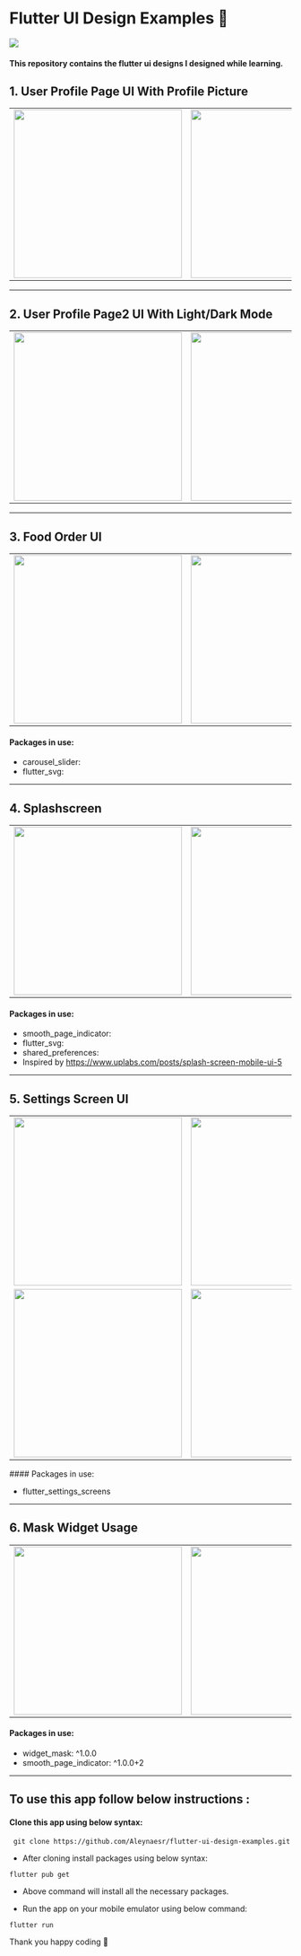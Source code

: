 # Flutter UI Design Examples 🎈
<a href="https://hits.seeyoufarm.com"><img src="https://hits.seeyoufarm.com/api/count/incr/badge.svg?url=https%3A%2F%2Fgithub.com%2Faleynaesr&count_bg=%23151515&title_bg=%23FF7BD4&icon=flutter.svg&icon_color=%2302D8FF&title=hits&edge_flat=false"/></a>

#### This repository contains the flutter ui designs I designed while learning.

## 1. User Profile Page UI With Profile Picture
 
 <table>
   <tbody>
      <tr>
         <td><img src="https://user-images.githubusercontent.com/45822686/154115536-9d54f2c0-6d2b-429a-9e35-10a635bb1c54.png" height=300pm></td>
         <td><img src="https://user-images.githubusercontent.com/45822686/154115542-be595235-6488-49ed-84d7-47957e546181.png" height=300pm></td>
         <td><img src="https://user-images.githubusercontent.com/45822686/154115553-10ad5235-7184-4769-9bc1-acbb6c431809.png"height=300pm></td>
      </tr>
   </tbody>
</table>
 
<hr> </hr>

## 2. User Profile Page2 UI With Light/Dark Mode
 
 <table>
   <tbody>
      <tr>
         <td><img src="https://user-images.githubusercontent.com/45822686/154576471-676881d7-b471-49bc-b7af-4c0b0b2ad46c.png" height=300pm></td>
         <td><img src="https://user-images.githubusercontent.com/45822686/154576480-894f9424-b36b-49a3-bbd6-22bd70cc5f7b.png" height=300pm></td>
         <td><img src="https://user-images.githubusercontent.com/45822686/154576493-c151a277-77d5-4cc9-a5c0-f66f39721b34.png"height=300pm></td>
         <td><img src="https://user-images.githubusercontent.com/45822686/154576510-c1fdd83f-7d8f-461b-bd66-91b533343823.png"height=300pm></td>
      </tr>
   </tbody>
</table>
 
<hr> </hr>

## 3. Food Order UI

 <table>
   <tbody>
      <tr>
         <td><img src="https://user-images.githubusercontent.com/45822686/153002620-ea16f249-18ef-4391-8e5e-8e12469b7303.png" height=300pm></td>
         <td><img src="https://user-images.githubusercontent.com/45822686/153004094-6af7f1aa-346d-4646-827f-af4bc4ca56f7.png" height=300pm></td>
         <td><img src="https://user-images.githubusercontent.com/45822686/153004108-7806141f-e1ce-4384-a5d1-9629623f3fb7.png"height=300pm></td>
         <td><img src="https://user-images.githubusercontent.com/45822686/153003541-1021586d-72cb-4110-ac5f-7502b796ee5c.png" height=300pm></td>
         <td><img src="https://user-images.githubusercontent.com/45822686/153003549-458f65ef-87a9-46d4-a69e-761dfea13f5e.png"height=300pm></td>
      </tr>
   </tbody>
</table>

#### Packages in use:

* carousel_slider:
* flutter_svg:
 
<hr> </hr>

## 4. Splashscreen
 
 <table>
   <tbody>
      <tr>
         <td><img src="https://user-images.githubusercontent.com/45822686/154040518-a30ca38a-5721-4090-a886-a7aa41abb8fe.png" height=300pm></td>
         <td><img src="https://user-images.githubusercontent.com/45822686/154040528-944f6fd6-dd3f-42d3-9f73-2627e31894da.png" height=300pm></td>
         <td><img src="https://user-images.githubusercontent.com/45822686/154040540-876042c1-80fb-4cc9-931b-55f4a341406b.png"height=300pm></td>
         <td><img src="https://user-images.githubusercontent.com/45822686/154040545-7cec54ae-b16c-4fe7-8a3a-e865c2fb6870.png" height=300pm></td>
      </tr>
   </tbody>
</table>

#### Packages in use:

* smooth_page_indicator:  
* flutter_svg: 
* shared_preferences:  
* Inspired by https://www.uplabs.com/posts/splash-screen-mobile-ui-5
 
<hr> </hr>
 
## 5. Settings Screen UI
 
 <table>
   <tbody>
      <tr>
         <td><img src="https://user-images.githubusercontent.com/45822686/154339107-017da12f-c22f-47cd-b2a9-99e4f46fa917.png" height=300pm></td>
         <td><img src="https://user-images.githubusercontent.com/45822686/154339129-8a4e969b-601e-4d8d-a8e8-68552e29d534.png" height=300pm></td>
         <td><img src="https://user-images.githubusercontent.com/45822686/154339139-563dd861-a563-47b3-aebe-e09bf7d4ed20.png"height=300pm></td>
         <td><img src="https://user-images.githubusercontent.com/45822686/154339146-4099e3f0-d400-49e3-82d3-707f9878e7ff.png" height=300pm></td>
      </tr>
    <tr>
         <td><img src="https://user-images.githubusercontent.com/45822686/154339152-45a05cb7-36c4-461f-8e52-34d688945c65.png" height=300pm></td>
         <td><img src="https://user-images.githubusercontent.com/45822686/154339158-98c19216-4678-4ae5-be99-9c7f71454321.png" height=300pm></td>
         <td><img src="https://user-images.githubusercontent.com/45822686/154339170-8a4de640-a398-4c91-8d36-6d104dd0aef1.png"height=300pm></td>
         <td><img src="https://user-images.githubusercontent.com/45822686/154339173-ebc809df-80ac-4717-bbe1-f5f3f98dde85.png" height=300pm></td>
    </tr>
   </tbody>
</table>
 <td> 
#### Packages in use:

* flutter_settings_screens

<hr> </hr>

## 6. Mask Widget Usage
 
 <table>
   <tbody>
      <tr>
         <td><img src="https://user-images.githubusercontent.com/45822686/154085505-af24db19-c2b0-4103-9981-2b11eb2bf4cd.png" height=300pm></td>
         <td><img src="https://user-images.githubusercontent.com/45822686/154085519-bc4bcca0-f4d7-463e-a7c4-af9c22f75426.png" height=300pm></td>
         <td><img src="https://user-images.githubusercontent.com/45822686/154085565-2f5ae2fe-10ab-45d7-9b4a-9b1da3a5744e.png"height=300pm></td>
         <td><img src="https://user-images.githubusercontent.com/45822686/154085602-6f4917ee-a885-4ac3-857c-429a0ecebbaa.png" height=300pm></td>
      </tr>
   </tbody>
</table>

#### Packages in use:

* widget_mask: ^1.0.0
* smooth_page_indicator: ^1.0.0+2
 
<hr> </hr>

## To use this app follow below instructions :
#### Clone this app using below syntax:

``` git clone https://github.com/Aleynaesr/flutter-ui-design-examples.git```

* After cloning install packages using below syntax:

``` flutter pub get ```

* Above command will install all the necessary packages.

* Run the app on your mobile emulator using below command:

``` flutter run ```

Thank you happy coding  🎈
